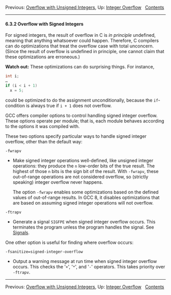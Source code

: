 Previous: [Overflow with Unsigned Integers](Unsigned-Overflow.md), Up:
[Integer Overflow](Integer-Overflow.md)  
[Contents](index.md#SEC_Contents "Table of contents")  

------------------------------------------------------------------------


#### 6.3.2 Overflow with Signed Integers 


For signed integers, the result of overflow in C is *in principle*
undefined, meaning that anything whatsoever could happen. Therefore, C
compilers can do optimizations that treat the overflow case with total
unconcern. (Since the result of overflow is undefined in principle, one
cannot claim that these optimizations are erroneous.)

**Watch out:** These optimizations can do surprising things. For
instance,

``` C
int i;
…
if (i < i + 1)
  x = 5;
```

could be optimized to do the assignment unconditionally, because the
`if`-condition is always true if `i + 1` does not overflow.

GCC offers compiler options to control handling signed integer overflow.
These options operate per module; that is, each module behaves according
to the options it was compiled with.

These two options specify particular ways to handle signed integer
overflow, other than the default way:

`-fwrapv`

-   Make signed integer operations well-defined, like unsigned integer
    operations: they produce the `n` low-order bits of the
    true result. The highest of those `n` bits is the sign
    bit of the result. With `-fwrapv`, these out-of-range
    operations are not considered overflow, so (strictly speaking)
    integer overflow never happens.

    The option `-fwrapv` enables some optimizations based on
    the defined values of out-of-range results. In GCC 8, it disables
    optimizations that are based on assuming signed integer operations
    will not overflow.

`-ftrapv`

-   Generate a signal `SIGFPE` when signed integer overflow occurs. This
    terminates the program unless the program handles the signal. See
    [Signals](Signals.md).

One other option is useful for finding where overflow occurs:

`-fsanitize=signed-integer-overflow`

-   Output a warning message at run time when signed integer overflow
    occurs. This checks the '`+`', '`*`', and
    '`-`' operators. This takes priority over
    `-ftrapv`.

------------------------------------------------------------------------

Previous: [Overflow with Unsigned Integers](Unsigned-Overflow.md), Up:
[Integer Overflow](Integer-Overflow.md)  
[Contents](index.md#SEC_Contents "Table of contents")  
